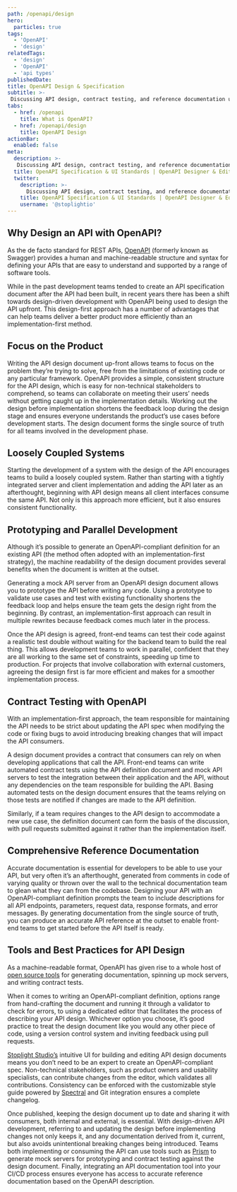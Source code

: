 ```yaml
---
path: /openapi/design
hero:
  particles: true
tags:
  - 'OpenAPI'
  - 'design'
relatedTags:
  - 'design'
  - 'OpenAPI'
  - 'api types'
publishedDate:
title: OpenAPI Design & Specification
subtitle: >-
 Discussing API design, contract testing, and reference documentation using the OpenAPI specification standard.
tabs:
  - href: /openapi
    title: What is OpenAPI?
  - href: /openapi/design
    title: OpenAPI Design
actionBar:
  enabled: false
meta:
  description: >-
   Discussing API design, contract testing, and reference documentation using the OpenAPI specification standard.
  title: OpenAPI Specification & UI Standards | OpenAPI Designer & Editor
  twitter:
    description: >-
      Discussing API design, contract testing, and reference documentation using the OpenAPI specification standard.
    title: OpenAPI Specification & UI Standards | OpenAPI Designer & Editor
    username: '@stoplightio'
---
```


## Why Design an API with OpenAPI?

As the de facto standard for REST APIs, [OpenAPI](http://www.stoplight.io/openapi) (formerly known as Swagger) provides a human and machine-readable structure and syntax for defining your APIs that are easy to understand and supported by a range of software tools.

While in the past development teams tended to create an API specification document after the API had been built, in recent years there has been a shift towards design-driven development with OpenAPI being used to design the API upfront. This design-first approach has a number of advantages that can help teams deliver a better product more efficiently than an implementation-first method.

## Focus on the Product

Writing the API design document up-front allows teams to focus on the problem they’re trying to solve, free from the limitations of existing code or any particular framework. OpenAPI provides a simple, consistent structure for the API design, which is easy for non-technical stakeholders to comprehend, so teams can collaborate on meeting their users’ needs without getting caught up in the implementation details. Working out the design before implementation shortens the feedback loop during the design stage and ensures everyone understands the product’s use cases before development starts. The design document forms the single source of truth for all teams involved in the development phase.

## Loosely Coupled Systems

Starting the development of a system with the design of the API encourages teams to build a loosely coupled system. Rather than starting with a tightly integrated server and client implementation and adding the API later as an afterthought, beginning with API design means all client interfaces consume the same API. Not only is this approach more efficient, but it also ensures consistent functionality.

## Prototyping and Parallel Development

Although it’s possible to generate an OpenAPI-compliant definition for an existing API (the method often adopted with an implementation-first strategy), the machine readability of the design document provides several benefits when the document is written at the outset.

Generating a mock API server from an OpenAPI design document allows you to prototype the API before writing any code. Using a prototype to validate use cases and test with existing functionality shortens the feedback loop and helps ensure the team gets the design right from the beginning. By contrast, an implementation-first approach can result in multiple rewrites because feedback comes much later in the process.

Once the API design is agreed, front-end teams can test their code against a realistic test double without waiting for the backend team to build the real thing. This allows development teams to work in parallel, confident that they are all working to the same set of constraints, speeding up time to production. For projects that involve collaboration with external customers, agreeing the design first is far more efficient and makes for a smoother implementation process.

## Contract Testing with OpenAPI

With an implementation-first approach, the team responsible for maintaining the API needs to be strict about updating the API spec when modifying the code or fixing bugs to avoid introducing breaking changes that will impact the API consumers.

A design document provides a contract that consumers can rely on when developing applications that call the API. Front-end teams can write automated contract tests using the API definition document and mock API servers to test the integration between their application and the API, without any dependencies on the team responsible for building the API. Basing automated tests on the design document ensures that the teams relying on those tests are notified if changes are made to the API definition.

Similarly, if a team requires changes to the API design to accommodate a new use case, the definition document can form the basis of the discussion, with pull requests submitted against it rather than the implementation itself.

## Comprehensive Reference Documentation

Accurate documentation is essential for developers to be able to use your API, but very often it’s an afterthought, generated from comments in code of varying quality or thrown over the wall to the technical documentation team to glean what they can from the codebase. Designing your API with an OpenAPI-compliant definition prompts the team to include descriptions for all API endpoints, parameters, request data, response formats, and error messages. By generating documentation from the single source of truth, you can produce an accurate API reference at the outset to enable front-end teams to get started before the API itself is ready.

## Tools and Best Practices for API Design

As a machine-readable format, OpenAPI has given rise to a whole host of [open source tools](https://github.com/OAI/OpenAPI-Specification/blob/master/IMPLEMENTATIONS.md) for generating documentation, spinning up mock servers, and writing contract tests.

When it comes to writing an OpenAPI-compliant definition, options range from hand-crafting the document and running it through a validator to check for errors, to using a dedicated editor that facilitates the process of describing your API design. Whichever option you choose, it’s good practice to treat the design document like you would any other piece of code, using a version control system and inviting feedback using pull requests.

[Stoplight Studio’s](https://stoplight.io/studio/) intuitive UI for building and editing API design documents means you don’t need to be an expert to create an OpenAPI-compliant spec. Non-technical stakeholders, such as product owners and usability specialists, can contribute changes from the editor, which validates all contributions. Consistency can be enforced with the customizable style guide powered by [Spectral](https://stoplight.io/open-source/spectral/) and Git integration ensures a complete changelog.

Once published, keeping the design document up to date and sharing it with consumers, both internal and external, is essential. With design-driven API development, referring to and updating the design before implementing changes not only keeps it, and any documentation derived from it, current, but also avoids unintentional breaking changes being introduced. Teams both implementing or consuming the API can use tools such as [Prism](https://stoplight.io/open-source/prism/) to generate mock servers for prototyping and contract testing against the design document. Finally, integrating an API documentation tool into your CI/CD process ensures everyone has access to accurate reference documentation based on the OpenAPI description.
